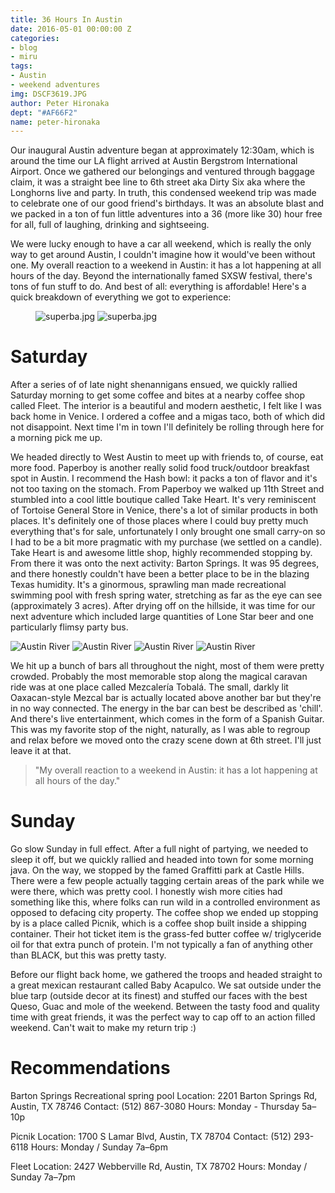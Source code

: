 ```yaml
---
title: 36 Hours In Austin
date: 2016-05-01 00:00:00 Z
categories:
- blog
- miru
tags:
- Austin
- weekend adventures
img: DSCF3619.JPG
author: Peter Hironaka
dept: "#AF66F2"
name: peter-hironaka
---
```


Our inaugural Austin adventure began at approximately 12:30am, which is around the time our LA flight arrived at Austin Bergstrom International Airport. Once we gathered our belongings and ventured through baggage claim, it was a straight bee line to 6th street aka Dirty Six aka where the Longhorns live and party. In truth, this condensed weekend trip was made to celebrate one of our good friend's birthdays. It was an absolute blast and we packed in a ton of fun little adventures into a 36 (more like 30) hour free for all, full of laughing, drinking and sightseeing.

We were lucky enough to have a car all weekend, which is really the only way to get around Austin, I couldn't imagine how it would've been without one. My overall reaction to a weekend in Austin: it has a lot happening at all hours of the day. Beyond the internationally famed SXSW festival, there's tons of fun stuff to do. And best of all: everything is affordable! Here's a quick breakdown of everything we got to experience:

<figure> <img src="/uploads/austin-river.JPG" class="row-2" alt="superba.jpg"> <img src="/uploads/austin-fleet-coffee.jpg" class="row-2" alt="superba.jpg"></figure>

# Saturday

After a series of of late night shenannigans ensued, we quickly rallied Saturday morning to get some coffee and bites at a nearby coffee shop called Fleet. The interior is a beautiful and modern aesthetic, I felt like I was back home in Venice. I ordered a coffee and a migas taco, both of which did not disappoint. Next time I'm in town I'll definitely be rolling through here for a morning pick me up.  


We headed directly to West Austin to meet up with friends to, of course, eat more food. Paperboy is another really solid food truck/outdoor breakfast spot in Austin. I recommend the Hash bowl: it packs a ton of flavor and it's not too taxing on the stomach. From Paperboy we walked up 11th Street and stumbled into a cool little boutique called Take Heart. It's very reminiscent of Tortoise General Store in Venice, there's a lot of similar products in both places. It's definitely one of those places where I could buy pretty much everything that's for sale, unfortunately I only brought one small carry-on so I had to be a bit more pragmatic with my purchase (we settled on a candle). Take Heart is and awesome little shop, highly recommended stopping by. From there it was onto the next activity: Barton Springs. It was 95 degrees, and there honestly couldn't have been a better place to be in the blazing Texas humidity. It's a ginormous, sprawling man made recreational swimming pool with fresh spring water, stretching as far as the eye can see (approximately 3 acres). After drying off on the hillside, it was time for our next adventure which included large quantities of Lone Star beer and one particularly flimsy party bus.

![Austin River](/uploads/austin-egg.jpg)
![Austin River](/uploads/austin-takeheart.JPG)
![Austin River](/uploads/austin-takeheart-2.JPG)
![Austin River](/uploads/kam-graffiti.JPG)

We hit up a bunch of bars all throughout the night, most of them were pretty crowded. Probably the most memorable stop along the magical caravan ride was at one place called Mezcalería Tobalá. The small, darkly lit Oaxacan-style Mezcal bar is actually located above another bar but they're in no way connected. The energy in the bar can best be described as 'chill'. And there's live entertainment, which comes in the form of a Spanish Guitar. This was my favorite stop of the night, naturally, as I was able to regroup and relax before we moved onto the crazy scene down at 6th street. I'll just leave it at that.

> "My overall reaction to a weekend in Austin: it has a lot happening at all hours of the day."


# Sunday

Go slow Sunday in full effect. After a full night of partying, we needed to sleep it off, but we quickly rallied and headed into town for some morning java. On the way, we stopped by the famed Graffitti park at Castle Hills. There were a few people actually tagging certain areas of the park while we were there, which was pretty cool. I honestly wish more cities had something like this, where folks can run wild in a controlled environment as opposed to defacing city property. The coffee shop we ended up stopping by is a place called Picnik, which is a coffee shop built inside a shipping container. Their hot ticket item is the grass-fed butter coffee w/ triglyceride oil for that extra punch of protein. I'm not typically a fan of anything other than BLACK, but this was pretty tasty.

Before our flight back home, we gathered the troops and headed straight to a great mexican restaurant called Baby Acapulco. We sat outside under the blue tarp (outside decor at its finest) and stuffed our faces with the best Queso, Guac and mole of the weekend. Between the tasty food and quality time with great friends, it was the perfect way to cap off to an action filled weekend. Can't wait to make my return trip :)

# Recommendations

Barton Springs Recreational spring pool
Location: 2201 Barton Springs Rd, Austin, TX 78746
Contact: (512) 867-3080
Hours: Monday - Thursday 5a–10p

Picnik
Location: 1700 S Lamar Blvd, Austin, TX 78704
Contact: (512) 293-6118
Hours: Monday / Sunday 7a–6pm

Fleet
Location: 2427 Webberville Rd, Austin, TX 78702
Hours: Monday / Sunday 7a–7pm
